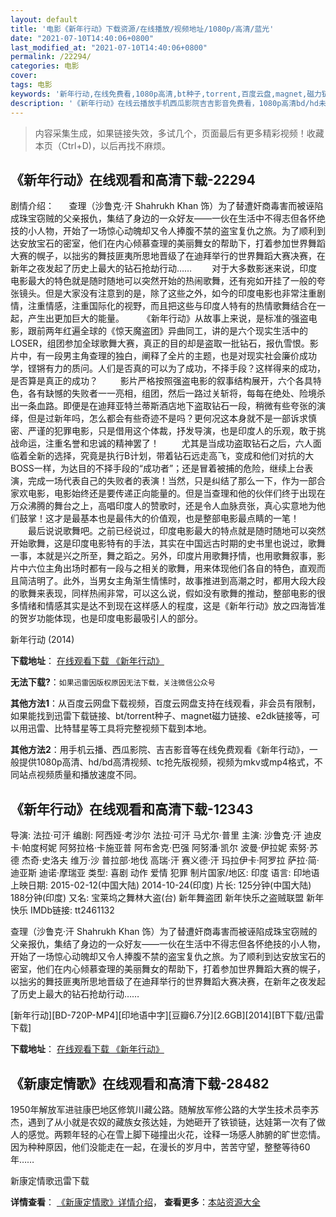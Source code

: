 ```yaml
---
layout: default
title: '电影《新年行动》下载资源/在线播放/视频地址/1080p/高清/蓝光'
date: "2021-07-10T14:40:06+0800"
last_modified_at: "2021-07-10T14:40:06+0800"
permalink: /22294/
categories: 电影
cover:
tags: 电影
keywords: '新年行动,在线免费看,1080p高清,bt种子,torrent,百度云盘,magnet,磁力链,迅雷下载资源'
description: '《新年行动》在线云播放手机西瓜影院吉吉影音免费看，1080p高清bd/hd未删减完整版和tc抢先枪版，mkv/mp4格式，附带bt/torrent种子、magnet/磁力链、百度云盘、网盘资源迅雷下载链接'
---
```


>内容采集生成，如果链接失效，多试几个，页面最后有更多精彩视频！收藏本页（Ctrl+D)，以后再找不麻烦。


## 《新年行动》在线观看和高清下载-22294

剧情介绍：      查理（沙鲁克·汗 Shahrukh Khan 饰）为了替遭奸商毒害而被诬陷成珠宝窃贼的父亲报仇，集结了身边的一众好友——一伙在生活中不得志但各怀绝技的小人物，开始了一场惊心动魄却又令人捧腹不禁的盗宝复仇之旅。为了顺利到达安放宝石的密室，他们在内心倾慕查理的美丽舞女的帮助下，打着参加世界舞蹈大赛的幌子，以拙劣的舞技匪夷所思地晋级了在迪拜举行的世界舞蹈大赛决赛，在新年之夜发起了历史上最大的钻石抢劫行动……   　　对于大多数影迷来说，印度电影最大的特色就是随时随地可以突然开始的热闹歌舞，还有宛如开挂了一般的夸张镜头。但是大家没有注意到的是，除了这些之外，如今的印度电影也非常注重剧情，注重情感，注重国际化的视野，而且把这些与印度人特有的热情歌舞结合在一起，产生出更加巨大的能量。    　　《新年行动》从故事上来说，是标准的强盗电影，跟前两年红遍全球的《惊天魔盗团》异曲同工，讲的是六个现实生活中的LOSER，组团参加全球歌舞大赛，真正的目的却是盗取一批钻石，报仇雪恨。影片中，有一段男主角查理的独白，阐释了全片的主题，也是对现实社会廉价成功学，铿锵有力的质问。人们是否真的可以为了成功，不择手段？这样得来的成功，是否算是真正的成功？    　　影片严格按照强盗电影的叙事结构展开，六个各具特色，各有缺憾的失败者一一亮相，组团，然后一路过关斩将，每每在绝处、险境杀出一条血路。即便是在迪拜亚特兰蒂斯酒店地下盗取钻石一段，稍微有些夸张的演绎，但是过新年吗，怎么都会有些奇迹不是吗？更何况这本身就不是一部诉求慎密、严谨的犯罪电影，只是借用这个体裁，抒发导演，也是印度人的乐观，敢于挑战命运，注重名誉和忠诚的精神罢了！    　　尤其是当成功盗取钻石之后，六人面临着全新的选择，究竟是执行B计划，带着钻石远走高飞，变成和他们对抗的大BOSS一样，为达目的不择手段的“成功者”；还是冒着被捕的危险，继续上台表演，完成一场代表自己的失败者的表演！当然，只是纠结了那么一下，作为一部合家欢电影，电影始终还是要传递正向能量的。但是当查理和他的伙伴们终于出现在万众沸腾的舞台之上，高唱印度人的赞歌时，还是令人血脉贲张，真心实意地为他们鼓掌！这才是最基本也是最伟大的价值观，也是整部电影最点睛的一笔！    　　最后说说歌舞吧。之前已经说过，印度电影最大的特点就是随时随地可以突然开始歌舞，这是印度电影特有的手法，其实在中国远古时期的史书里也说过，歌舞一事，本就是兴之所至，舞之蹈之。另外，印度片用歌舞抒情，也用歌舞叙事，影片中六位主角出场时都有一段与之相关的歌舞，用来体现他们各自的特色，直观而且简洁明了。此外，当男女主角渐生情愫时，故事推进到高潮之时，都用大段大段的歌舞来表现，同样热闹非常，可以这么说，假如没有歌舞的推动，整部电影的很多情绪和情感其实是达不到现在这样感人的程度，这是《新年行动》放之四海皆准的贺岁功能体现，也是印度电影最吸引人的部分。


新年行动 (2014)

**下载地址**： [在线观看下载 《新年行动》](https://www.btbtdy.me/btdy/dy587.html) 


**无法下载?**：`如果迅雷因版权原因无法下载，关注微信公众号 `

**其他方法1**：从百度云网盘下载视频，百度云网盘支持在线观看，非会员有限制，如果能找到迅雷下载链接、bt/torrent种子、magnet磁力链接、e2dk链接等，可以用迅雷、比特彗星等工具将完整视频下载到本地。

**其他方法2**：用手机云播、西瓜影院、吉吉影音等在线免费观看《新年行动》，一般提供1080p高清、hd/bd高清视频、tc抢先版视频，视频为mkv或mp4格式，不同站点视频质量和播放速度不同。


## 《新年行动》在线观看和高清下载-12343

导演: 法拉·可汗 编剧: 阿西娅·考沙尔 法拉·可汗 马尤尔·普里 主演: 沙鲁克·汗 迪皮卡·帕度柯妮 阿努拉格·卡施亚普 阿布舍克·巴强 阿努潘·凯尔 波曼·伊拉妮 索努·苏德 杰奇·史洛夫 维万·沙 普拉部·地伐 高瑞·汗 赛义德·汗 玛拉伊卡·阿罗拉 萨拉·简·迪亚斯 迪诺·摩瑞亚 类型: 喜剧 动作 爱情 犯罪 制片国家/地区: 印度 语言: 印地语 上映日期: 2015-02-12(中国大陆) 2014-10-24(印度) 片长: 125分钟(中国大陆) 188分钟(印度) 又名: 宝莱坞之舞林大盗(台) 新年舞盗团 新年快乐之盗贼联盟 新年快乐 IMDb链接: tt2461132

查理（沙鲁克·汗 Shahrukh Khan 饰）为了替遭奸商毒害而被诬陷成珠宝窃贼的父亲报仇，集结了身边的一众好友——一伙在生活中不得志但各怀绝技的小人物，开始了一场惊心动魄却又令人捧腹不禁的盗宝复仇之旅。为了顺利到达安放宝石的密室，他们在内心倾慕查理的美丽舞女的帮助下，打着参加世界舞蹈大赛的幌子，以拙劣的舞技匪夷所思地晋级了在迪拜举行的世界舞蹈大赛决赛，在新年之夜发起了历史上最大的钻石抢劫行动……


[新年行动][BD-720P-MP4][印地语中字][豆瓣6.7分][2.6GB][2014][BT下载/迅雷下载]

**下载地址**： [在线观看下载 《新年行动》](https://www.btdx8.com/torrent/happy_new_year_2014.html) 


## 《新康定情歌》在线观看和高清下载-28482

1950年解放军进驻康巴地区修筑川藏公路。随解放军修公路的大学生技术员李苏杰，遇到了从小就是农奴的藏族女孩达娃，为她砸开了铁锁链，达娃第一次有了做人的感觉。两颗年轻的心在雪上脚下碰撞出火花，诠释一场感人肺腑的旷世恋情。因为种种原因，他们没能走在一起，在漫长的岁月中，苦苦守望，整整等待60年&hellip;…


新康定情歌迅雷下载

**详情查看**： [《新康定情歌》详情介绍](/movie/28482/)， **查看更多**：[本站资源大全](/movie/t/all/)


